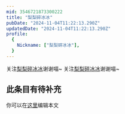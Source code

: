 ```yaml
---
mid: 3546721873300222
title: "梨梨碎冰冰"
pubDate: "2024-11-04T11:22:13.290Z"
updatedDate: "2024-11-04T11:22:13.290Z"
profile:
  {
    Nickname: ["梨梨碎冰冰"],
  }
---
```


关注[梨梨碎冰冰](https://space.bilibili.com/3546721873300222)谢谢喵~ 关注[梨梨碎冰冰](https://space.bilibili.com/3546721873300222)谢谢喵~

## 此条目有待补充
你可以在[这里](https://github.com/Yuhanawa/VTuber.ICU-Content/edit/master/v/梨梨碎冰冰/index.md)编辑本文
